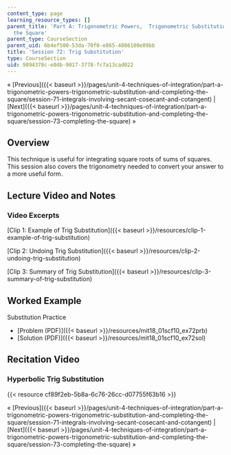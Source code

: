 ```yaml
---
content_type: page
learning_resource_types: []
parent_title: 'Part A: Trigonometric Powers,  Trigonometric Substitution and Completing
  the Square'
parent_type: CourseSection
parent_uid: 6b4ef500-53da-70f0-e865-4886100e09bb
title: 'Session 72: Trig Substitution'
type: CourseSection
uid: 9894378c-e8db-9017-3778-fc7a13cad022
---
```


« [Previous]({{< baseurl >}}/pages/unit-4-techniques-of-integration/part-a-trigonometric-powers-trigonometric-substitution-and-completing-the-square/session-71-integrals-involving-secant-cosecant-and-cotangent) | [Next]({{< baseurl >}}/pages/unit-4-techniques-of-integration/part-a-trigonometric-powers-trigonometric-substitution-and-completing-the-square/session-73-completing-the-square) »

Overview
--------

This technique is useful for integrating square roots of sums of squares. This session also covers the trigonometry needed to convert your answer to a more useful form.

Lecture Video and Notes
-----------------------

### Video Excerpts

[Clip 1: Example of Trig Substitution]({{< baseurl >}}/resources/clip-1-example-of-trig-substitution)

[Clip 2: Undoing Trig Substitution]({{< baseurl >}}/resources/clip-2-undoing-trig-substitution)

[Clip 3: Summary of Trig Substitution]({{< baseurl >}}/resources/clip-3-summary-of-trig-substitution)

Worked Example
--------------

Substitution Practice

*   [Problem (PDF)]({{< baseurl >}}/resources/mit18_01scf10_ex72prb)
*   [Solution (PDF)]({{< baseurl >}}/resources/mit18_01scf10_ex72sol)

Recitation Video
----------------

### Hyperbolic Trig Substitution

{{< resource cf89f2eb-5b8a-6c76-26cc-d07755f63b16 >}}

« [Previous]({{< baseurl >}}/pages/unit-4-techniques-of-integration/part-a-trigonometric-powers-trigonometric-substitution-and-completing-the-square/session-71-integrals-involving-secant-cosecant-and-cotangent) | [Next]({{< baseurl >}}/pages/unit-4-techniques-of-integration/part-a-trigonometric-powers-trigonometric-substitution-and-completing-the-square/session-73-completing-the-square) »